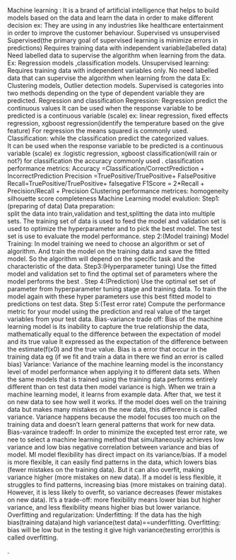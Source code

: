 Machine learning :
	It is a brand of artificial intelligence that
	helps to build models based on the data and learn the data in order to make different decision
	ex: They are using in any industries like healthcare entertainment in order to improve the customer behaviour.
Supervised vs unsupervised
	Supervised(the primary goal of supervised learning is minimize errors in predictions)
	Requires training data with independent variable(labelled data)
	Need labelled data to supervise the algorithm when learning from the data.
	Ex: Regression models ,classification models.
Unsupervised learning:
	Requires training data with independent variables only.
	No need labelled data that can supervise the algorithm when learning from the data
	Ex: Clustering models, Outlier detection models.
Supervised is categories into two methods depending on the type of dependent variable they are predicted.
Regression and classification 
	Regression:
		Regression predict the continuous values
		It can be used when the response variable to be predicted is a continuous variable
		(scale) ex: linear regression, fixed effects regression, xgboost regression(identify the temperature based on the give feature)
		For regression the means squared is commonly used.
       Classification:
		while the classification predict the categorized values.  
		It can be used when the response variable to be predicted is a continuous variable
		(scale) ex :logistic regression, xgboost classification(will rain or not?)
		for classification the accuracy commonly used .
classification performance metrics:
Accuracy =Classification/CorrectPrediction + IncorrectPrediction
Precision =TruePositive/TruePositive+ FalsePositive
Recall=TruePositive/TruePositive+ falsegative
F1Score = 2*Recall + Precision/Recall + Precision
Clustering performance metrices:
homogeneity
silhouette score
completeness
Machine Learning model evalution:
Step1:  (preparing of data)
	Data preparation:	
		split the data into train,validation and test,splitting the data into multiple sets.
		The training set of data is used to feed the model and validation set is used to optimize the hyperparameter and to pick the best model.
		The test set is use to evaluate the model performance.
step 2:(Model training)
	 Model Training:
		In model training we need to choose an algorithm or set of algorithm. 
		And train the model on the training data and save the fitted model.
		So the algorithm will depend on the specific task and the characteristic of the data.
Step3:(Hyperparameter tuning)
		Use the fitted model and validation  set to find the optimal set of parameters where the model performs the best .
Step 4:(Prediction)
		Use the optimal set set of parameter from hyperparameter tuning stage and training data.
		To train the model again with these hyper parameters use this best fitted model to predictions on test data.
Step  5:(Test error rate)
		Compute the performance metric for your model using the prediction and real value of the target variables from your test data.
Bias-variance trade off:
 		Bias of the machine learning model is its inability to capture the true relationship the data, mathematically equal to the difference between the expectation of model and its true value
  		It expressed as the expectation of the difference between the estimate(f(x0) and the true value.
		Bias is a error that occur in the training data eg (if we fit and train a data in there we find an error is called bias)
Variance:
		Variance of the machine learning model is the inconstancy level of model performance when applying it to different data sets.
		When the same models that is trained using the training data performs entirely different than on test data then model variance is high.
		When we train a machine learning model, it learns from example data. After that, we test it on new data to see how well it works.
		If the model does well on the training data but makes many mistakes on the new data, this difference is called variance.
		Variance happens because the model focuses too much on the training data and doesn’t learn general patterns that work for new data.
Bias-varaince tradeoff:
In order to minimize the excepted test error rate, we nee to select a machine learning method that simultaneously achieves low variance and low bias
	negative correlation between variance and bias of model.
	Ml model flexibility has direct impact on its variance/bias.
	If a model is more flexible, it can easily find patterns in the data, which lowers bias (fewer mistakes on the training data). But it can also overfit, making variance higher (more mistakes on new data).
	If a model is less flexible, it struggles to find patterns, increasing bias (more mistakes on training data). However, it is less likely to overfit, so variance decreases (fewer mistakes on new data).
	It’s a trade-off: more flexibility means lower bias but higher variance, and less flexibility means higher bias but lower variance.
Overfitting and regularization:
	Underfitting:
		If the data has the high bias(training data)and high variance(test data)==underfitting.
	Overfitting:
		bias will be low but in the testing it give high variance(testing error)this is called overfitting.




.












